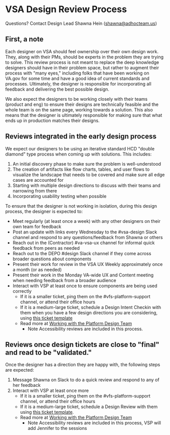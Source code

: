 # VSA Design Review Process
Questions? Contact Design Lead Shawna Hein (shawna@adhocteam.us)

## First, a note
Each designer on VSA should feel ownership over their own design work. They, along with their PMs, should be experts in the problem they are trying to solve.  This review process is not meant to replace the deep knowledge designers should have in their problem space, but rather to augment their process with "many eyes," including folks that have been working on VA.gov for some time and have a good idea of current standards and processes.  Ultimately, the designer is responsible for incorporating all feedback and delivering the best possible design.

We also expect the designers to be working closely with their teams (product and eng) to ensure their designs are technically feasible and the whole team is on the same page, working towards a solution.  This also means that the designer is ultimately responsible for making sure that what ends up in production matches their designs.


## Reviews integrated in the early design process
We expect our designers to be using an iterative standard HCD "double diamond" type process when coming up with solutions.  This includes:
1. An initial discovery phase to make sure the problem is well-understood
2. The creation of artifacts like flow charts, tables, and user flows to visualize the landscape that needs to be covered and make sure all edge cases are accounted for
3. Starting with multiple design directions to discuss with their teams and narrowing from there
4. Incorporating usability testing when possible

To ensure that the designer is not working in isolation, during this design process, the designer is expected to:
* Meet regularly (at least once a week) with any other designers on their own team for feedback
* Post an update with links every Wednesday to the #vsa-design Slack channel and respond to any questions/feedback from Shawna or others
* Reach out in the (Contractor) #va-vsa-ux channel for informal quick feedback from peers as needed
* Reach out to the DEPO #design Slack channel if they come across broader questions about components
* Present their work for review in the VSA UX Weekly approximately once a month (or as needed)
* Present their work in the Monday VA-wide UX and Content meeting when needing feedback from a broader audience
* Interact with VSP at least once to ensure components are being used correctly
   * If it is a smaller ticket, ping them on the #vfs-platform-support channel, or attend their office hours
   * If it is a medium-large ticket, schedule a Design Intent Checkin with them when you have a few design directions you are considering, using [this ticket template](https://github.com/department-of-veterans-affairs/va.gov-team/issues/new?assignees=emilywaggoner%2C+CrystabelReiter%2Cjenstrickland&labels=508%2FAccessibility%2C+design+review%2C+product+support&template=request_design_review_vsa.md&title=Request+design+review+for+ENTER_PRODUCT_NAME)
   * Read more at [Working with the Platform Design Team](https://github.com/department-of-veterans-affairs/va.gov-team/blob/master/platform/design/working-with-platform-design-team.md) 
      * Note Accessibility reviews are included in this process.


## Reviews once design tickets are close to "final" and read to be "validated."
Once the designer has a direction they are happy with, the following steps are expected:
1. Message Shawna on Slack to do a quick review and respond to any of her feedback
2. Interact with VSP at least once more
   * If it is a smaller ticket, ping them on the #vfs-platform-support channel, or attend their office hours
   * If it is a medium-large ticket, schedule a Design Review with them using [this ticket template](https://github.com/department-of-veterans-affairs/va.gov-team/issues/new?assignees=emilywaggoner%2C+CrystabelReiter%2Cjenstrickland&labels=508%2FAccessibility%2C+design+review%2C+product+support&template=request_design_review_vsa.md&title=Request+design+review+for+ENTER_PRODUCT_NAME).
   * Read more at [Working with the Platform Design Team](https://github.com/department-of-veterans-affairs/va.gov-team/blob/master/platform/design/working-with-platform-design-team.md)
      * Note Accessibility reviews are included in this process, VSP will add Jennifer to the sessions
